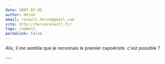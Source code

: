 ```yaml
---
date: 2007-07-05
author: Hervé
email: renault.herve@gmail.com
site: http://herverenault.fr/
tags: comment
permalink: false
---
```


<p>Alix, il me semble que je reconnais le premier capoériste. c'est possible ?<br />
</p>
---